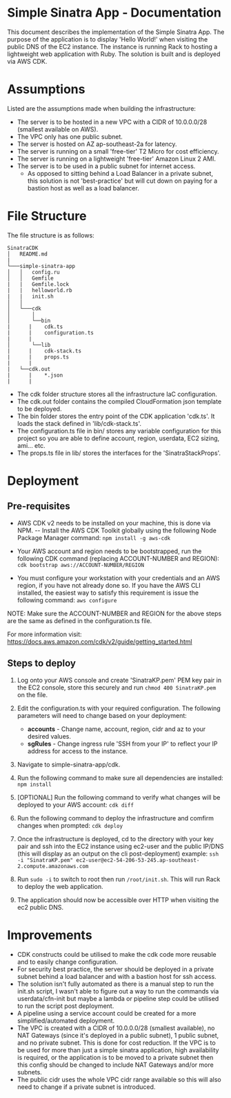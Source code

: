# Simple Sinatra App - Documentation

This document describes the implementation of the Simple Sinatra App. The purpose of the application is to display 'Hello World!' when visiting the public DNS of the EC2 instance. The instance is running Rack to hosting a lightweight web application with Ruby. The solution is built and is deployed via AWS CDK.

# Assumptions
Listed are the assumptions made when building the infrastructure:

- The server is to be hosted in a new VPC with a CIDR of 10.0.0.0/28 (smallest available on AWS).
- The VPC only has one public subnet.
- The server is hosted on AZ ap-southeast-2a for latency.
- The server is running on a small 'free-tier' T2 Micro for cost efficiency.
- The server is running on a lightweight 'free-tier' Amazon Linux 2 AMI.
- The server is to be used in a public subnet for internet access.
  - As opposed to sitting behind a Load Balancer in a private subnet, this solution is not 'best-practice' but will cut down on paying for a bastion host as well as a load balancer.

# File Structure

The file structure is as follows:

```
SinatraCDK
│   README.md
|
└───simple-sinatra-app
│   │   config.ru
│   │   Gemfile
|   |	Gemfile.lock
|   |	helloworld.rb
|   |	init.sh
│   │
│   └───cdk
│       │   
│   	└──bin
|	   |	cdk.ts
|	   |	configuration.ts
|	   |
│   	└──lib
|	   |	cdk-stack.ts
|	   |	props.ts
|	   |
| 	└──cdk.out
|	   |	*.json
|	   | 
```

- The cdk folder structure stores all the infrastructure IaC configuration.
- The cdk.out folder contains the compiled CloudFormation json template to be deployed.
- The bin folder stores the entry point of the CDK application 'cdk.ts'. It loads the stack defined in 'lib/cdk-stack.ts'.
- The configuration.ts file in bin/ stores any variable configuration for this project so you are able to define account, region, userdata, EC2 sizing, ami... etc.
- The props.ts file in lib/ stores the interfaces for the 'SinatraStackProps'.

# Deployment

## Pre-requisites

- AWS CDK v2 needs to be installed on your machine, this is done via NPM.
-- Install the AWS CDK Toolkit globally using the following Node Package Manager command:
`npm install -g aws-cdk`

- Your AWS account and region needs to be bootstrapped, run the following CDK command (replacing ACCOUNT-NUMBER and REGION):
`cdk bootstrap aws://ACCOUNT-NUMBER/REGION`

- You must configure your workstation with your credentials and an AWS region, if you have not already done so. If you have the AWS CLI installed, the easiest way to satisfy this requirement is issue the following command:
`aws configure`

NOTE: Make sure the ACCOUNT-NUMBER and REGION for the above steps are the same as defined in the configuration.ts file.

For more information visit:
https://docs.aws.amazon.com/cdk/v2/guide/getting_started.html

## Steps to deploy

1. Log onto your AWS console and create 'SinatraKP.pem' PEM key pair in the EC2 console, store this securely and run `chmod 400 SinatraKP.pem` on the file.
2. Edit the configuration.ts with your required configuration. The following parameters will need to change based on your deployment:

	* **accounts** - Change name, account, region, cidr and az to your desired values.
	* **sgRules** - Change ingress rule 'SSH from your IP' to reflect your IP address for access to the instance.
 
3. Navigate to simple-sinatra-app/cdk.
4. Run the following command to make sure all dependencies are installed:
`npm install`
5. [OPTIONAL] Run the following command to verify what changes will be deployed to your AWS account:
`cdk diff`
7. Run the following command to deploy the infrastructure and comfirm changes when prompted:
`cdk deploy`
6. Once the infrastructure is deployed, cd to the directory with your key pair and ssh into the EC2 instance using ec2-user and the public IP/DNS (this will display as an output on the cli post-deployment)
example: `ssh -i "SinatraKP.pem" ec2-user@ec2-54-206-53-245.ap-southeast-2.compute.amazonaws.com`
7. Run `sudo -i` to switch to root then run `/root/init.sh`. This will run Rack to deploy the web application.
8. The application should now be accessible over HTTP when visiting the ec2 public DNS.

# Improvements

- CDK constructs could be utilised to make the cdk code more reusable and to easily change configuration.
- For security best practice, the server should be deployed in a private subnet behind a load balancer and with a bastion host for ssh access.
- The solution isn't fully automated as there is a manual step to run the init.sh script, I wasn't able to figure out a way to run the commands via userdata/cfn-init but maybe a lambda or pipeline step could be utilised to run the script post deployment.
- A pipeline using a service account could be created for a more simplified/automated deployment.
- The VPC is created with a CIDR of 10.0.0.0/28 (smallest available), no NAT Gateways (since it's deployed in a public subnet), 1 public subnet, and no private subnet. This is done for cost reduction. If the VPC is to be used for more than just a simple sinatra application, high availability is required, or the application is to be moved to a private subnet then this config should be changed to include NAT Gateways and/or more subnets.
- The public cidr uses the whole VPC cidr range available so this will also need to change if a private subnet is introduced.
